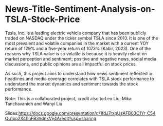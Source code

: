 # News-Title-Sentiment-Analysis-on-TSLA-Stock-Price
Tesla, Inc. is a leading electric vehicle company that has been publicly traded on NASDAQ under the ticker symbol TSLA since 2010. It is one of the most prevalent and volatile companies in the market with a current YOY return of 129% and a five-year return of 1073% (Kabir, 2023). One of the reasons why TSLA value is so volatile is because it is heavily reliant on market perception and sentiment; positive and negative news, social media discussions, and public opinions are all impactful on stock prices. 

As such, this project aims to understand how news sentiment reflected in headlines and media coverage correlates with TSLA stock performance to understand the market dynamics and sentiment towards the stock performance.  


Note: This is a collaborated project, credit also to:Leo Liu, Mika Tanchavanich and Wanyi Liu

Slides:https://docs.google.com/presentation/d/1fdJ7rxpUzAFB03C1Yr_C54Qu1op2X4hnFB3hdnkVy4A/edit?usp=sharing
